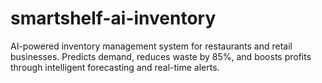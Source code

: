 # smartshelf-ai-inventory
AI-powered inventory management system for restaurants and retail businesses. Predicts demand, reduces waste by 85%, and boosts profits through intelligent forecasting and real-time alerts.
